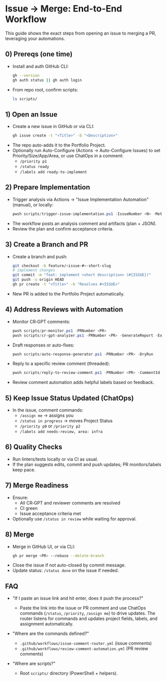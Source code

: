 # Issue → Merge: End-to-End Workflow

This guide shows the exact steps from opening an issue to merging a PR, leveraging your automations.

## 0) Prereqs (one time)
- Install and auth GitHub CLI:
  ```bash
  gh --version
  gh auth status || gh auth login
  ```
- From repo root, confirm scripts:
  ```bash
  ls scripts/
  ```

## 1) Open an Issue
- Create a new issue in GitHub or via CLI:
  ```bash
  gh issue create -t "<Title>" -b "<Description>"
  ```
- The repo auto-adds it to the Portfolio Project.
- Optionally run Auto-Configure (Actions → Auto-Configure Issues) to set Priority/Size/App/Area, or use ChatOps in a comment:
  - `/priority p1`
  - `/status ready`
  - `/labels add ready-to-implement`

## 2) Prepare Implementation
- Trigger analysis via Actions → "Issue Implementation Automation" (manual), or locally:
  ```powershell
  pwsh scripts/trigger-issue-implementation.ps1 -IssueNumber <N> -Method github-actions
  ```
- The workflow posts an analysis comment and artifacts (plan + JSON).
- Review the plan and confirm acceptance criteria.

## 3) Create a Branch and PR
- Create a branch and push:
  ```bash
  git checkout -b feature/<issue-#>-short-slug
  # implement changes
  git commit -m "feat: implement <short description> (#{ISSUE})"
  git push -u origin HEAD
  gh pr create -t "<Title>" -b "Resolves #<ISSUE>"
  ```
- New PR is added to the Portfolio Project automatically.

## 4) Address Reviews with Automation
- Monitor CR‑GPT comments:
  ```powershell
  pwsh scripts/pr-monitor.ps1 -PRNumber <PR>
  pwsh scripts/cr-gpt-analyzer.ps1 -PRNumber <PR> -GenerateReport -ExportTo analysis.md
  ```
- Draft responses or auto-fixes:
  ```powershell
  pwsh scripts/auto-response-generator.ps1 -PRNumber <PR> -DryRun
  ```
- Reply to a specific review comment (threaded):
  ```powershell
  pwsh scripts/reply-to-review-comment.ps1 -PRNumber <PR> -CommentId <ID> -ResponseFile reply.md
  ```
- Review comment automation adds helpful labels based on feedback.

## 5) Keep Issue Status Updated (ChatOps)
- In the issue, comment commands:
  - `/assign me` → assigns you
  - `/status in progress` → moves Project Status
  - `/priority p0` or `/priority p2`
  - `/labels add needs-review, area: infra`

## 6) Quality Checks
- Run linters/tests locally or via CI as usual.
- If the plan suggests edits, commit and push updates; PR monitors/labels keep pace.

## 7) Merge Readiness
- Ensure:
  - All CR‑GPT and reviewer comments are resolved
  - CI green
  - Issue acceptance criteria met
- Optionally use `/status in review` while waiting for approval.

## 8) Merge
- Merge in GitHub UI, or via CLI:
  ```bash
  gh pr merge <PR> --rebase --delete-branch
  ```
- Close the issue if not auto-closed by commit message.
- Update status: `/status done` on the issue if needed.

## FAQ
- "If I paste an issue link and hit enter, does it push the process?"
  - Paste the link into the issue or PR comment and use ChatOps commands (`/status`, `/priority`, `/assign me`) to drive updates. The router listens for commands and updates project fields, labels, and assignment automatically.

- "Where are the commands defined?"
  - `.github/workflows/issue-comment-router.yml` (issue comments)
  - `.github/workflows/review-comment-automation.yml` (PR review comments)

- "Where are scripts?"
  - Root `scripts/` directory (PowerShell + helpers).
